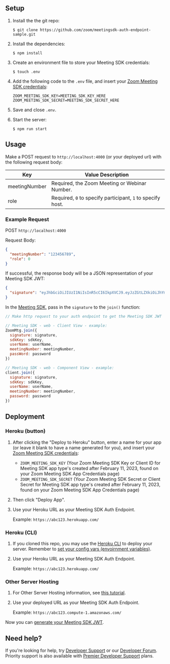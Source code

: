 ## Setup
1. Install the the git repo:

   `$ git clone https://github.com/zoom/meetingsdk-auth-endpoint-sample.git`

1. Install the dependencies:

   `$ npm install`

1. Create an environment file to store your Meeting SDK credentials:

   `$ touch .env`

1. Add the following code to the `.env` file, and insert your [Zoom Meeting SDK credentials](https://developers.zoom.us/docs/meeting-sdk/developer-accounts/#get-meeting-sdk-credentials):

   ```
   ZOOM_MEETING_SDK_KEY=MEETING_SDK_KEY_HERE
   ZOOM_MEETING_SDK_SECRET=MEETING_SDK_SECRET_HERE
   ```

1. Save and close `.env`.

1. Start the server:

   `$ npm run start`

## Usage

Make a POST request to `http://localhost:4000` (or your deployed url) with the following request body:

| Key                   | Value Description |
| -----------------------|-------------|
| meetingNumber          | Required, the Zoom Meeting or Webinar Number. |
| role                   | Required, `0` to specify participant, `1` to specify host.  |

### Example Request

POST `http://localhost:4000`

Request Body:

```json
{
  "meetingNumber": "123456789",
  "role": 0
}
```

If successful, the response body will be a JSON representation of your Meeting SDK JWT:

```json
{
  "signature": "eyJhbGciOiJIUzI1NiIsInR5cCI6IkpXVCJ9.eyJzZGtLZXkiOiJhYmMxMjMiLCJtbiI6IjEyMzQ1Njc4OSIsInJvbGUiOjAsImlhdCI6MTY0NjkzNzU1MywiZXhwIjoxNjQ2OTQ0NzUzLCJhcHBLZXkiOiJhYmMxMjMiLCJ0b2tlbkV4cCI6MTY0Njk0NDc1M30.UcWxbWY-y22wFarBBc9i3lGQuZAsuUpl8GRR8wUah2M"
}
```

In the [Meeting SDK](https://developers.zoom.us/docs/meeting-sdk/auth/#join-meetings-and-webinars-with-the-meeting-sdk-jwt), pass in the `signature` to the `join()` function:

```js
// Make http request to your auth endpoint to get the Meeting SDK JWT

// Meeting SDK - web - Client View - example:
ZoomMtg.join({
  signature: signature,
  sdkKey: sdkKey,
  userName: userName,
  meetingNumber: meetingNumber,
  passWord: password
})

// Meeting SDK - web - Component View - example:
client.join({
  signature: signature,
  sdkKey: sdkKey,
  userName: userName,
  meetingNumber: meetingNumber,
  password: password
})
```

## Deployment

### Heroku (button)

1. After clicking the "Deploy to Heroku" button, enter a name for your app (or leave it blank to have a name generated for you), and insert your [Zoom Meeting SDK credentials](https://developers.zoom.us/docs/meeting-sdk/developer-accounts/#get-meeting-sdk-credentials):

   - `ZOOM_MEETING_SDK_KEY` (Your Zoom Meeting SDK Key or Client ID for Meeting SDK app type's created after February 11, 2023, found on your Zoom Meeting SDK App Credentials page)
   - `ZOOM_MEETING_SDK_SECRET` (Your Zoom Meeting SDK Secret or Client Secret for Meeting SDK app type's created after February 11, 2023, found on your Zoom Meeting SDK App Credentials page)

1. Then click "Deploy App".

1. Use your Heroku URL as your Meeting SDK Auth Endpoint.

   Example: `https://abc123.herokuapp.com/`

### Heroku (CLI)

1. If you cloned this repo, you may use the [Heroku CLI](https://devcenter.heroku.com/articles/heroku-cli) to deploy your server. Remember to [set your config vars (envoirnment variables)](https://devcenter.heroku.com/articles/config-vars).

1. Use your Heroku URL as your Meeting SDK Auth Endpoint.

   Example: `https://abc123.herokuapp.com/`

### Other Server Hosting

1. For Other Server Hosting information, see [this tutorial](https://developer.mozilla.org/en-US/docs/Learn/Server-side/Express_Nodejs/deployment#choosing_a_hosting_provider).

1. Use your deployed URL as your Meeting SDK Auth Endpoint.

   Example: `https://abc123.compute-1.amazonaws.com/`

Now you can [generate your Meeting SDK JWT](#usage).

## Need help?

If you're looking for help, try [Developer Support](https://devsupport.zoom.us) or our [Developer Forum](https://devforum.zoom.us). Priority support is also available with [Premier Developer Support](https://explore.zoom.us/docs/en-us/developer-support-plans.html) plans.
